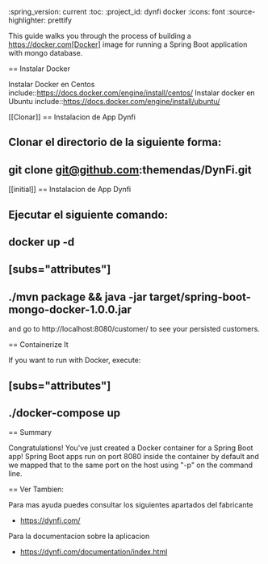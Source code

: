 :spring_version: current
:toc:
:project_id: dynfi docker
:icons: font
:source-highlighter: prettify

This guide walks you through the process of building a https://docker.com[Docker] image for running a Spring Boot application with mongo database.

== Instalar Docker

Instalar Docker en Centos
include::https://docs.docker.com/engine/install/centos/
Instalar docker en Ubuntu
include::https://docs.docker.com/engine/install/ubuntu/

[[Clonar]]
== Instalacion de App Dynfi

Clonar el directorio de la siguiente forma:
----
git clone git@github.com:themendas/DynFi.git
----
[[initial]]
== Instalacion de App Dynfi

Ejecutar el siguiente comando:
----
docker up -d
----

[subs="attributes"]
----
./mvn package && java -jar target/spring-boot-mongo-docker-1.0.0.jar
----

and go to http://localhost:8080/customer/ to see your persisted customers.

== Containerize It

If you want to run with Docker, execute:

[subs="attributes"]
----
./docker-compose up
----


== Summary

Congratulations! You've just created a Docker container for a Spring Boot app! Spring Boot apps run on port 8080 inside the container by default and we mapped that to the same port on the host using "-p" on the command line.

== Ver Tambien:

Para mas ayuda puedes consultar los siguientes apartados del fabricante

* https://dynfi.com/

Para la documentacion sobre la aplicacion

* https://dynfi.com/documentation/index.html

